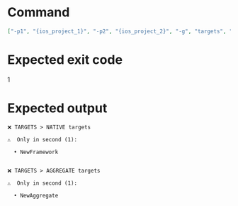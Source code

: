 # Command
```json
["-p1", "{ios_project_1}", "-p2", "{ios_project_2}", "-g", "targets", "-v"]
```

# Expected exit code
1

# Expected output
```
❌ TARGETS > NATIVE targets

⚠️  Only in second (1):

  • NewFramework


❌ TARGETS > AGGREGATE targets

⚠️  Only in second (1):

  • NewAggregate




```
